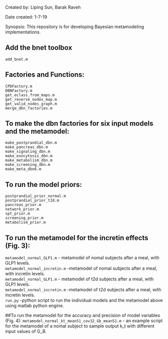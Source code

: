 Created by: 
Liping Sun, Barak Raveh

Date created: 
1-7-19

Synopsis:
This repository is for developing Bayesian metamodeling implementations. 

## Add the bnet toolbox
`add_bnet.m`

## Factories and Functions:
`CPDFactory.m`  
`DBNFactory.m`  
`get_eclass_from_maps.m`  
`get_reverse_nodes_map.m`  
`get_valid_nodes_graph.m`  
`merge_dbn_factories.m`  

## To make the dbn factories for six input models and the metamodel:
`make_postprandial_dbn.m`  
`make_pancreas_dbn.m`  
`make_signaling_dbn.m`   
`make_exocytosis_dbn.m`   
`make_metabolism_dbn.m`  
`make_screening_dbn.m`   
`make_meta_dbn6.m`  

## To run the model priors:
`postprandial_prior_normal.m`  
`postprandial_prior_t2d.m`   
`pancreas_prior.m`   
`network_prior.m`   
`spt_prior.m`  
`screening_prior.m`  
`metabolism_prior.m`   

## To run the metamodel for the incretin effects (Fig. 3):
`metamodel_normal_GLP1.m`  - metamodel of nomal subjects after a meal,
with GLP1 levels.   
`metamodel_normal_incretin.m` -metamodel of nomal subjects after a
meal, with incretin levels.   
`metamodel_normal_GLP1.m`  - metamodel of t2d subjects after a meal,
with GLP1 levels.   
`metamodel_normal_incretin.m` -metamodel of t2d subjects after a meal,
with incretin levels.   
`run.py` -python script to run the individual models and the metamodel
above using matlab python engine.  

##To run the metamodel for the accuracy and precision of model variables (Fig. 4):
`metamodel_normal_kt_mean51_cov32_Gb_mean51.m` - an example script for
the metamodel of a nomal subject to sample output k_t with different
input values of G_B.   
